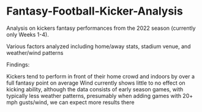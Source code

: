 # Fantasy-Football-Kicker-Analysis


Analysis on kickers fantasy performances from the 2022 season (currently only Weeks 1-4).

Various factors analyzed including home/away stats, stadium venue, and weather/wind patterns

Findings:

Kickers tend to perform in front of their home crowd and indoors by over a full fantasy point on average
Wind currently shows little to no effect on kicking ability, although the data consists of early season games, with typically less weather patterns, presumably when adding games with 20+ mph gusts/wind, we can expect more results there


